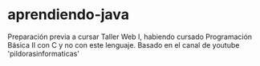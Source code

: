 # aprendiendo-java
Preparación previa a cursar Taller Web I, habiendo cursado Programación Básica II con C y no con 
este lenguaje. Basado en el canal de youtube 'pildorasinformaticas'
